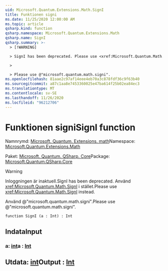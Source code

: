 ```yaml
---
uid: Microsoft.Quantum.Extensions.Math.SignI
title: Funktionen signi
ms.date: 11/25/2020 12:00:00 AM
ms.topic: article
qsharp.kind: function
qsharp.namespace: Microsoft.Quantum.Extensions.Math
qsharp.name: SignI
qsharp.summary: >-
  > [!WARNING]

  > SignI has been deprecated. Please use <xref:Microsoft.Quantum.Math.SignI> instead.

  >

  > Please use @"microsoft.quantum.math.signi".
ms.openlocfilehash: 81aae2c97af14eee4eb70a3c878fdf36c9f63b40
ms.sourcegitcommit: a87c1aa8e7453360025e47ba614f25b02ea84ec3
ms.translationtype: MT
ms.contentlocale: sv-SE
ms.lasthandoff: 11/26/2020
ms.locfileid: "96212706"
---
```

# <a name="signi-function"></a><span data-ttu-id="d3ce4-102">Funktionen signi</span><span class="sxs-lookup"><span data-stu-id="d3ce4-102">SignI function</span></span>

<span data-ttu-id="d3ce4-103">Namnrymd: [Microsoft. Quantum. Extensions. math](xref:Microsoft.Quantum.Extensions.Math)</span><span class="sxs-lookup"><span data-stu-id="d3ce4-103">Namespace: [Microsoft.Quantum.Extensions.Math](xref:Microsoft.Quantum.Extensions.Math)</span></span>

<span data-ttu-id="d3ce4-104">Paket: [Microsoft. Quantum. QSharp. Core](https://nuget.org/packages/Microsoft.Quantum.QSharp.Core)</span><span class="sxs-lookup"><span data-stu-id="d3ce4-104">Package: [Microsoft.Quantum.QSharp.Core](https://nuget.org/packages/Microsoft.Quantum.QSharp.Core)</span></span>


> [!WARNING]
> <span data-ttu-id="d3ce4-105">Inloggningen är inaktuell.</span><span class="sxs-lookup"><span data-stu-id="d3ce4-105">SignI has been deprecated.</span></span> <span data-ttu-id="d3ce4-106">Använd <xref:Microsoft.Quantum.Math.SignI> i stället.</span><span class="sxs-lookup"><span data-stu-id="d3ce4-106">Please use <xref:Microsoft.Quantum.Math.SignI> instead.</span></span>
>
> <span data-ttu-id="d3ce4-107">Använd @"microsoft.quantum.math.signi".</span><span class="sxs-lookup"><span data-stu-id="d3ce4-107">Please use @"microsoft.quantum.math.signi".</span></span>



```qsharp
function SignI (a : Int) : Int
```


## <a name="input"></a><span data-ttu-id="d3ce4-108">Indata</span><span class="sxs-lookup"><span data-stu-id="d3ce4-108">Input</span></span>

### <a name="a--int"></a><span data-ttu-id="d3ce4-109">a: [int](xref:microsoft.quantum.lang-ref.int)</span><span class="sxs-lookup"><span data-stu-id="d3ce4-109">a : [Int](xref:microsoft.quantum.lang-ref.int)</span></span>





## <a name="output--int"></a><span data-ttu-id="d3ce4-110">Utdata: [int](xref:microsoft.quantum.lang-ref.int)</span><span class="sxs-lookup"><span data-stu-id="d3ce4-110">Output : [Int](xref:microsoft.quantum.lang-ref.int)</span></span>


